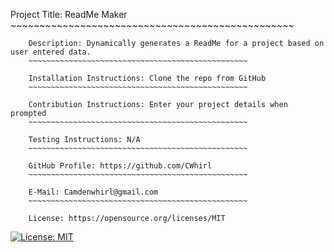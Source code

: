 Project Title: ReadMe Maker 
        ~~~~~~~~~~~~~~~~~~~~~~~~~~~~~~~~~~~~~~~~~~~~~~~~~

        Description: Dynamically generates a ReadMe for a project based on user entered data. 
        ~~~~~~~~~~~~~~~~~~~~~~~~~~~~~~~~~~~~~~~~~~~~~~~~~

        Installation Instructions: Clone the repo from GitHub 
        ~~~~~~~~~~~~~~~~~~~~~~~~~~~~~~~~~~~~~~~~~~~~~~~~~

        Contribution Instructions: Enter your project details when prompted
        ~~~~~~~~~~~~~~~~~~~~~~~~~~~~~~~~~~~~~~~~~~~~~~~~~

        Testing Instructions: N/A
        ~~~~~~~~~~~~~~~~~~~~~~~~~~~~~~~~~~~~~~~~~~~~~~~~~

        GitHub Profile: https://github.com/CWhirl
        ~~~~~~~~~~~~~~~~~~~~~~~~~~~~~~~~~~~~~~~~~~~~~~~~~

        E-Mail: Camdenwhirl@gmail.com
        ~~~~~~~~~~~~~~~~~~~~~~~~~~~~~~~~~~~~~~~~~~~~~~~~~

        License: https://opensource.org/licenses/MIT
        

        
[![License: MIT](https://img.shields.io/badge/License-MIT-yellow.svg)](https://opensource.org/licenses/MIT)
